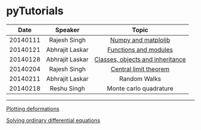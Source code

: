 # pyTutorials

|Date    |Speaker                | Topic                                                                                       |
|--------|:---------------------:|:-------------------------------------------------------------------------------------------:|
|20140111|Rajesh Singh           |[Numpy and matplolib](http://nbviewer.ipython.org/gist/rajeshrinet/a1dd02f1920974b830ab)     |
|20140121|Abhrajit Laskar        |[Functions and modules](http://nbviewer.ipython.org/gist/jitAbhra/859405)                    |
|20140128|Abhrajit Laskar        |[Classes, objects and inheritance](http://nbviewer.ipython.org/gist/jitAbhra/8682833)        |
|20140204|Rajesh Singh           |[Central limit theorem](http://nbviewer.ipython.org/gist/rajeshrinet/9af6e5e06aa4ce519ff1)   |
|20140211|Abhrajit Laskar        |Random Walks                                                                                 |
|20140218|Reshu Singh            |Monte carlo quadrature                                                                       |  






---



[Plotting deformations](http://nbviewer.ipython.org/gist/rajeshrinet/8351652)


[Solving ordinary differential equations](http://nbviewer.ipython.org/gist/rajeshrinet/bde976cd3e1f4a238cfa)

